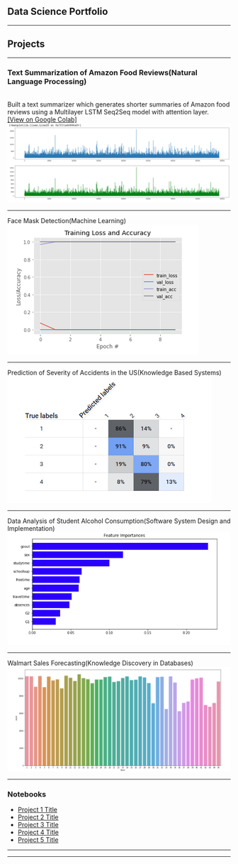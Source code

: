 ## Data Science Portfolio

---

## Projects

---
### Text Summarization of Amazon Food Reviews(Natural Language Processing)
<br>
Built a text summarizer which generates shorter summaries of Amazon food reviews using a Multilayer LSTM Seq2Seq model with attention layer.
<br>
<a href = "https://colab.research.google.com/drive/1RLCfCXe7lWmYsTp72BP84DmQncCbEfWW?usp=sharing">[View on Google Colab]<a/><br>
<img src = "images/Image1.png">

---
Face Mask Detection(Machine Learning)
<img src="images/Image2.png"/>

---
Prediction of Severity of Accidents in the US(Knowledge Based Systems)
<img src="images/Image3.png"/>

---
Data Analysis of Student Alcohol Consumption(Software System Design and Implementation)
<img src="images/Image4.png"/>

---
Walmart Sales Forecasting(Knowledge Discovery in Databases)
<img src="images/Image5.png"/>

---

### Notebooks

- [Project 1 Title](http://example.com/)
- [Project 2 Title](http://example.com/)
- [Project 3 Title](http://example.com/)
- [Project 4 Title](http://example.com/)
- [Project 5 Title](http://example.com/)

---




---
<!-- Remove above link if you don't want to attibute -->
